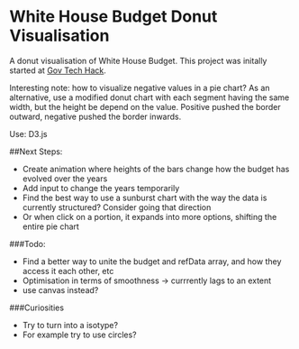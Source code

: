# White House Budget Donut Visualisation
A donut visualisation of White House Budget. This project was initally started at [Gov Tech Hack](http://www.eventbrite.com/e/gov-tech-hack-by-the-people-for-the-people-tickets-16135863803).

Interesting note: how to visualize negative values in a pie chart? As an alternative, use a modified donut chart with each segment having the same width, but the height be depend on the value. Positive pushed the border outward, negative pushed the border inwards.

Use: D3.js


##Next Steps:
* Create animation where heights of the bars change how the budget has evolved over the years
* Add input to change the years temporarily
* Find the best way to use a sunburst chart with the way the data is currently structured? Consider going that direction
* Or when click on a portion, it expands into more options, shifting the entire pie chart

###Todo:
* Find a better way to unite the budget and refData array, and how they access it each other, etc
* Optimisation in terms of smoothness ->  currrently lags to an extent
 * use canvas instead?


###Curiosities
* Try to turn into a isotype?
* For example try to use circles?